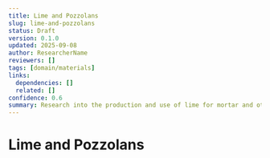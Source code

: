 ```yaml
---
title: Lime and Pozzolans
slug: lime-and-pozzolans
status: Draft
version: 0.1.0
updated: 2025-09-08
author: ResearcherName
reviewers: []
tags: [domain/materials]
links:
  dependencies: []
  related: []
confidence: 0.6
summary: Research into the production and use of lime for mortar and other applications, including pozzolanic reactions.
---
```


# Lime and Pozzolans

